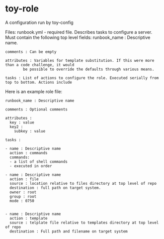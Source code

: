 # toy-role
A configuration run by toy-config

Files:
runbook.yml - required file. Describes tasks to configure a server. Must contain the
following top level fields:
    runbook_name : Descriptive name.
    
    comments : Can be empty
    
    attributes : Variables for template substitution. If this were more than a code challenge, it would
            be possible to override the defaults through various means.
            
    tasks : List of actions to configure the role. Executed serially from top to bottom. Actions include


Here is an example role file:

```
runbook_name : Descriptive name

comments : Optional comments

attributes :
  key : value
  key2 :
    subkey : value

tasks :

- name : Descriptive name
  action : commands
  commands:
  - a list of shell commands
  - executed in order

- name : Descriptive name
  action : file
  source : location relative to files directory at top level of repo
  destination : full path on target system.
  owner : root
  group : root
  mode : 0750


- name : Descriptive name
  action : template
  source : telplate file relative to templates directory at top level of repo
  destination : Full path and filename on target system

```
